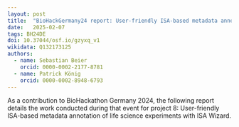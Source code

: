 ```yaml
---
layout: post
title:  "BioHackGermany24 report: User-friendly ISA-based metadata annotation of life science experiments with ISA Wizard"
date:   2025-02-07
tags: BH24DE
doi: 10.37044/osf.io/gzyxq_v1
wikidata: Q132173125
authors:
  - name: Sebastian Beier
    orcid: 0000-0002-2177-8781
  - name: Patrick König
    orcid: 0000-0002-8948-6793
---
```


As a contribution to BioHackathon Germany 2024, the following report details the work conducted during that event for project 8: User-friendly ISA-based metadata annotation of life science experiments with ISA Wizard.


